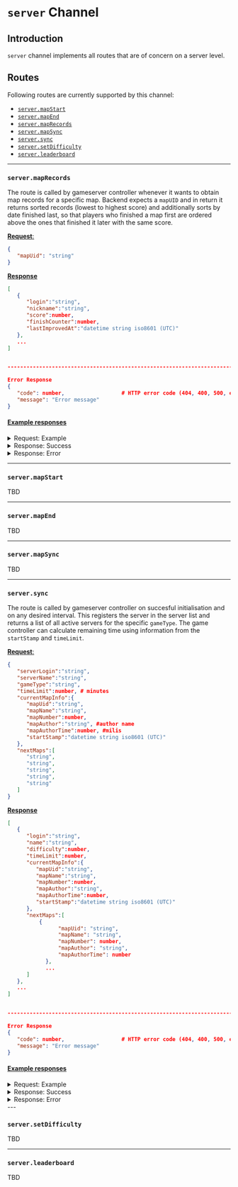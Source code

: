# `server` Channel

## Introduction

`server` channel implements all routes that are of concern on a server level.

## Routes

Following routes are currently supported by this channel:

- [`server.mapStart`](#servermapstart)
- [`server.mapEnd`](#servermapend)
- [`server.mapRecords`](#servermaprecords)
- [`server.mapSync`](#servermapsync)
- [`server.sync`](#serversync)
- [`server.setDifficulty`](#serversetdifficulty)
- [`server.leaderboard`](#serverleaderboard)

---

### `server.mapRecords`

The route is called by gameserver controller whenever it wants to obtain map records for a specific map.
Backend expects a `mapUID` and in return it returns sorted records (lowest to highest score) and additionally sorts by date finished last, so that players who finished a map first are ordered above the ones that finished it later with the same score.

<u>**Request**:</u>

```json
{
   "mapUid": "string"
}
```

<u>**Response**</u>

```json
[
   {
      "login":"string",
      "nickname":"string",
      "score":number,
      "finishCounter":number,
      "lastImprovedAt":"datetime string iso8601 (UTC)"
   },
   ...
]


-------------------------------------------------------------------------------

Error Response
{
   "code": number,                  # HTTP error code (404, 400, 500, etc.)
   "message": "Error message"
}

```

#### <u>**Example responses**</u>

<details>
  <summary>Request: Example</summary>

```json
{
   "mapUid": "6ktPCqLADXXuy5LaOLTzktaGlKf"
}
```

</details>

<details>
  <summary>Response: Success</summary>

```json
[
   {
      "login":"p7",
      "nickname":"el-djinn",
      "score":12343,
      "finishCounter":6,
      "lastImprovedAt":"2024-08-10T21:03:43Z"
   },
   {
      "login":"p8",
      "nickname":"el-djinn",
      "score":12345,
      "finishCounter":1,
      "lastImprovedAt":"2024-08-11T13:47:14Z"
   },
   {
      "login":"*fakeplayer1*",
      "nickname":"player1",
      "score":52255,
      "finishCounter":17,
      "lastImprovedAt":"2024-08-10T19:48:22Z"
   },
   {
      "login":"*fakeplayer2*",
      "nickname":"player2",
      "score":94283,
      "finishCounter":14,
      "lastImprovedAt":"2024-08-10T19:48:22Z"
   }
]
```

</details>

<details>
  <summary>Response: Error</summary>

```json
{
   "code": 500,
   "message": "Internal Server Error
}
```

</details>

---

### `server.mapStart`

TBD

---

### `server.mapEnd`

TBD

---

### `server.mapSync`

TBD

---

### `server.sync`

The route is called by gameserver controller on succesful initialisation and on any desired interval.
This registers the server in the server list and returns a list of all active servers for the specific `gameType`.
The game controller can calculate remaining time using information from the `startStamp` and `timeLimit`.

<u>**Request**:</u>

```json
{
   "serverLogin":"string",
   "serverName":"string",
   "gameType":"string",
   "timeLimit":number, # minutes
   "currentMapInfo":{
      "mapUid":"string",
      "mapName":"string",
      "mapNumber":number,
      "mapAuthor":"string", #author name
      "mapAuthorTime":number, #milis
      "startStamp":"datetime string iso8601 (UTC)"
   },
   "nextMaps":[
      "string",
      "string",
      "string",
      "string",
      "string"
   ]
}
```

<u>**Response**</u>

```json
[
   {
      "login":"string",
      "name":"string",
      "difficulty":number,
      "timeLimit":number,
      "currentMapInfo":{
         "mapUid":"string",
         "mapName":"string",
         "mapNumber":number,
         "mapAuthor":"string",
         "mapAuthorTime":number,
         "startStamp":"datetime string iso8601 (UTC)"
      },
      "nextMaps":[
          {
                "mapUid": "string",
                "mapName": "string",
                "mapNumber": number,
                "mapAuthor": "string",
                "mapAuthorTime": number
            },
            ...
      ]
   },
   ...
]


-------------------------------------------------------------------------------

Error Response
{
   "code": number,                  # HTTP error code (404, 400, 500, etc.)
   "message": "Error message"
}

```

#### <u>**Example responses**</u>

<details>
  <summary>Request: Example</summary>

```json
{
   "serverLogin":"server2",
   "serverName":"Red 2",
   "gameType":"TmForever",
   "timeLimit":15,
   "currentMapInfo":{
      "mapUid":"6ktPCqLADXXuy5LaOLTzktaGlKf",
      "mapName":"Kackiest Kacky #123",
      "mapNumber":123,
      "mapAuthor":"djinn",
      "mapAuthorTime":12345,
      "startStamp":"2024-08-27T16:03:40.692654Z"
   },
   "nextMaps":[
      "BeySZdnfuSh4nHY5xztiXLmlrXe",
      "jH8X3qPtpn6pj3dLAaq08pyDdp1",
      "N0CpLabOm8Kk6Lsf0kwelgHiMQm",
      "SEHmwPJVBl3NpHS56w6Sirac2Ic",
      "K27AW3HYV47qqqXentunIoUERu8"
   ]
}
```

</details>

<details>
  <summary>Response: Success</summary>

```json
[
   {
      "login":"server1",
      "name":"White 1",
      "difficulty":0,
      "timeLimit":55,
      "currentMapInfo":{
         "mapUid":"6ktPCqLADXXuy5LaOLTzktaGlKf",
         "mapAuthor":"djinn",
         "mapAuthorTime":12345,
         "startStamp":"2024-08-27T16:03:22.064576Z"
      },
      "nextMaps":[
         {
                "mapUid": "BeySZdnfuSh4nHY5xztiXLmlrXe",
                "mapName": "A01-Race",
                "mapNumber": 1,
                "mapAuthor": "Nadeo",
                "mapAuthorTime": 54321
            },
            {
                "mapUid": "jH8X3qPtpn6pj3dLAaq08pyDdp1",
                "mapName": "A10-Acrobatic",
                "mapNumber": 10,
                "mapAuthor": "Nadeo",
                "mapAuthorTime": 54321
            },
            {
                "mapUid": "N0CpLabOm8Kk6Lsf0kwelgHiMQm",
                "mapName": "A11-Race",
                "mapNumber": 11,
                "mapAuthor": "Nadeo",
                "mapAuthorTime": 54321
            },
            {
                "mapUid": "SEHmwPJVBl3NpHS56w6Sirac2Ic",
                "mapName": "A04-Acrobatic",
                "mapNumber": 4,
                "mapAuthor": "Nadeo",
                "mapAuthorTime": 54321
            },
            {
                "mapUid": "K27AW3HYV47qqqXentunIoUERu8",
                "mapName": "A13-Race",
                "mapNumber": 13,
                "mapAuthor": "Nadeo",
                "mapAuthorTime": 54321
            }
      ]
   },
   {
      "login":"server2",
      "name":"Red 2",
      "difficulty":0,
      "timeLimit":15,
      "currentMapInfo":{
         "mapUid":"6ktPCqLADXXuy5LaOLTzktaGlKf",
         "mapAuthor":"djinn",
         "mapAuthorTime":12345,
         "startStamp":"2024-08-27T16:03:40.692654Z"
      },
      "nextMaps":[
         {
                "mapUid": "BeySZdnfuSh4nHY5xztiXLmlrXe",
                "mapName": "A01-Race",
                "mapNumber": 1,
                "mapAuthor": "Nadeo",
                "mapAuthorTime": 54321
            },
            {
                "mapUid": "jH8X3qPtpn6pj3dLAaq08pyDdp1",
                "mapName": "A10-Acrobatic",
                "mapNumber": 10,
                "mapAuthor": "Nadeo",
                "mapAuthorTime": 54321
            },
            {
                "mapUid": "N0CpLabOm8Kk6Lsf0kwelgHiMQm",
                "mapName": "A11-Race",
                "mapNumber": 11,
                "mapAuthor": "Nadeo",
                "mapAuthorTime": 54321
            },
            {
                "mapUid": "SEHmwPJVBl3NpHS56w6Sirac2Ic",
                "mapName": "A04-Acrobatic",
                "mapNumber": 4,
                "mapAuthor": "Nadeo",
                "mapAuthorTime": 54321
            },
            {
                "mapUid": "K27AW3HYV47qqqXentunIoUERu8",
                "mapName": "A13-Race",
                "mapNumber": 13,
                "mapAuthor": "Nadeo",
                "mapAuthorTime": 54321
            }
      ]
   }
]
```

</details>

<details>
  <summary>Response: Error</summary>

```json
{
   "code": 500,
   "message": "Internal Server Error
}
```

</details>
---

### `server.setDifficulty`

TBD

---

### `server.leaderboard`

TBD
